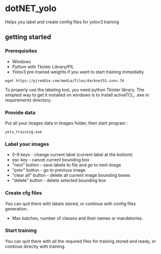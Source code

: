 # dotNET_yolo


Helps you label and create config files for yolov3 training


## getting started


### Prerequisites


* Windows
* Python with Tkinter Library/PIL
* Yolov3 pre-trained weights if you want to start training immediatly
  
```  
wget https://pjreddie.com/media/files/darknet53.conv.74
```

To properly use the labeling tool, you need python Tkinter library.
The simplest way to get it installed on windows is to install activeTCL, .exe in requirements directory.


### Provide data


Put all your images data in Images folder, then start program :

```
yolo_training.exe
```


### Label your images


* 0-9 keys - change current label (current label at the bottom)
* esc key - cancel current bounding box
* "next" button - save labels to file and go to next image
* "prev" button - go to previous image
* "clear all" button - delete all current image bounding boxes
* "delete" button - delete selected bounding box


### Create cfg files


You can quit there with labels stored, or continue with config files generation.
* Max batches, number of classes and their names or mandatories.


### Start training


You can quit there with all the required files for training stored and ready, or continue directly with training.
